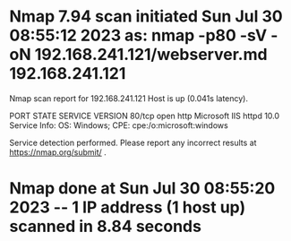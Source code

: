 # Nmap 7.94 scan initiated Sun Jul 30 08:55:12 2023 as: nmap -p80 -sV -oN 192.168.241.121/webserver.md 192.168.241.121
Nmap scan report for 192.168.241.121
Host is up (0.041s latency).

PORT   STATE SERVICE VERSION
80/tcp open  http    Microsoft IIS httpd 10.0
Service Info: OS: Windows; CPE: cpe:/o:microsoft:windows

Service detection performed. Please report any incorrect results at https://nmap.org/submit/ .
# Nmap done at Sun Jul 30 08:55:20 2023 -- 1 IP address (1 host up) scanned in 8.84 seconds
